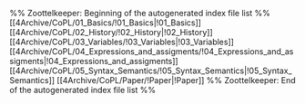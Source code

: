 %% Zoottelkeeper: Beginning of the autogenerated index file list  %%
 [[4Archive/CoPL/01_Basics/!01_Basics|!01_Basics]]
 [[4Archive/CoPL/02_History/!02_History|!02_History]]
 [[4Archive/CoPL/03_Variables/!03_Variables|!03_Variables]]
 [[4Archive/CoPL/04_Expressions_and_assigments/!04_Expressions_and_assigments|!04_Expressions_and_assigments]]
 [[4Archive/CoPL/05_Syntax_Semantics/!05_Syntax_Semantics|!05_Syntax_Semantics]]
 [[4Archive/CoPL/Paper/!Paper|!Paper]]
%% Zoottelkeeper: End of the autogenerated index file list  %%
